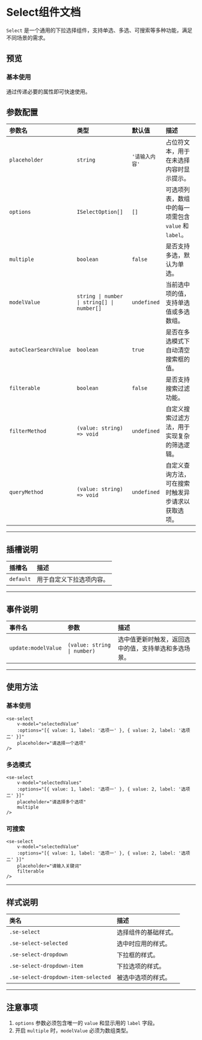 # Select组件文档

`Select` 是一个通用的下拉选择组件，支持单选、多选、可搜索等多种功能，满足不同场景的需求。

## 预览
<preview path="../../demos/select/select.vue" ></preview>

### 基本使用
通过传递必要的属性即可快速使用。


## 参数配置

| 参数名                | 类型                       | 默认值                  | 描述                                                                                  |
| :-------------------- | :------------------------- | :---------------------- | :------------------------------------------------------------------------------------ |
| `placeholder`         | `string`                  | `'请输入内容'`          | 占位符文本，用于在未选择内容时显示提示。                                              |
| `options`             | `ISelectOption[]`         | `[]`                    | 可选项列表，数组中的每一项需包含 `value` 和 `label`。                                 |
| `multiple`            | `boolean`                 | `false`                 | 是否支持多选，默认为单选。                                                           |
| `modelValue`          | `string \| number \| string[] \| number[]` | `undefined` | 当前选中项的值，支持单选值或多选数组。                                               |
| `autoClearSearchValue`| `boolean`                 | `true`                  | 是否在多选模式下自动清空搜索框的值。                                                 |
| `filterable`          | `boolean`                 | `false`                 | 是否支持搜索过滤功能。                                                               |
| `filterMethod`        | `(value: string) => void` | `undefined`             | 自定义搜索过滤方法，用于实现复杂的筛选逻辑。                                          |
| `queryMethod`         | `(value: string) => void` | `undefined`             | 自定义查询方法，可在搜索时触发异步请求以获取选项。                                    |

---

## 插槽说明

| 插槽名      | 描述                                                                                  |
| :---------- | :------------------------------------------------------------------------------------ |
| `default`   | 用于自定义下拉选项内容。                                                              |

---

## 事件说明

| 事件名                | 参数                          | 描述                                                                                  |
| :-------------------- |:----------------------------| :------------------------------------------------------------------------------------ |
| `update:modelValue`   | `(value: string \| number)` | 选中值更新时触发，返回选中的值，支持单选和多选场景。                                   |

---

## 使用方法

### 基本使用
```vue
<se-select
    v-model="selectedValue"
    :options="[{ value: 1, label: '选项一' }, { value: 2, label: '选项二' }]"
    placeholder="请选择一个选项"
/>
```

### 多选模式
```vue
<se-select
    v-model="selectedValues"
    :options="[{ value: 1, label: '选项一' }, { value: 2, label: '选项二' }]"
    placeholder="请选择多个选项"
    multiple
/>
```

### 可搜索
```vue
<se-select
    v-model="selectedValue"
    :options="[{ value: 1, label: '选项一' }, { value: 2, label: '选项二' }]"
    placeholder="请输入关键词"
    filterable
/>
```

---

## 样式说明

| 类名                               | 描述                                                                                  |
| :--------------------------------- | :------------------------------------------------------------------------------------ |
| `.se-select`                       | 选择组件的基础样式。                                                                  |
| `.se-select-selected`              | 选中时应用的样式。                                                                    |
| `.se-select-dropdown`              | 下拉框的样式。                                                                        |
| `.se-select-dropdown-item`         | 下拉选项的样式。                                                                      |
| `.se-select-dropdown-item-selected`| 被选中选项的样式。                                                                    |

---

## 注意事项
1. `options` 参数必须包含唯一的 `value` 和显示用的 `label` 字段。
2. 开启 `multiple` 时，`modelValue` 必须为数组类型。
